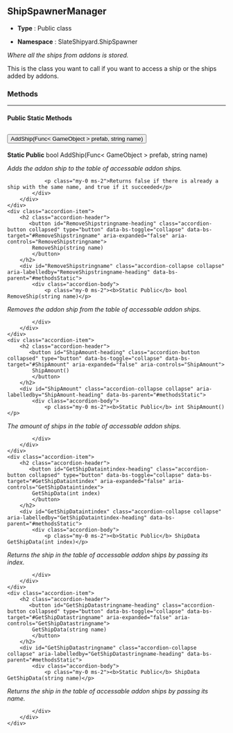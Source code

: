 ## ShipSpawnerManager
* **Type** : Public class

* **Namespace** : SlateShipyard.ShipSpawner

_Where all the ships from addons is stored._

This is the class you want to call if you want to access a ship or the ships added by addons.





### Methods

---


#### Public Static Methods
<div class="accordion" id="methodsStatic">
	<div class="accordion-item">
		<h2 class="accordion-header">
           <button id="AddShipFuncGameObjectprefabstringname-heading" class="accordion-button collapsed" type="button" data-bs-toggle="collapse" data-bs-target="#AddShipFuncGameObjectprefabstringname" aria-expanded="false" aria-controls="AddShipFuncGameObjectprefabstringname">
            AddShip(Func< GameObject > prefab, string name)
			</button>
		</h2>
		<div id="AddShipFuncGameObjectprefabstringname" class="accordion-collapse collapse" aria-labelledby="AddShipFuncGameObjectprefabstringname-heading" data-bs-parent="#methodsStatic">
			<div class="accordion-body">
				<p class="my-0 ms-2"><b>Static Public</b> bool AddShip(Func< GameObject > prefab, string name)</p>
<p class="my-0 ms-2"><i>Adds the addon ship to the table of accessable addon ships.</i></p>
				
				<p class="my-0 ms-2">Returns false if there is already a ship with the same name, and true if it succeeded</p>
			</div>
		</div>
	</div>
	<div class="accordion-item">
		<h2 class="accordion-header">
           <button id="RemoveShipstringname-heading" class="accordion-button collapsed" type="button" data-bs-toggle="collapse" data-bs-target="#RemoveShipstringname" aria-expanded="false" aria-controls="RemoveShipstringname">
            RemoveShip(string name)
			</button>
		</h2>
		<div id="RemoveShipstringname" class="accordion-collapse collapse" aria-labelledby="RemoveShipstringname-heading" data-bs-parent="#methodsStatic">
			<div class="accordion-body">
				<p class="my-0 ms-2"><b>Static Public</b> bool RemoveShip(string name)</p>
<p class="my-0 ms-2"><i>Removes the addon ship from the table of accessable addon ships.</i></p>
				
				
			</div>
		</div>
	</div>
	<div class="accordion-item">
		<h2 class="accordion-header">
           <button id="ShipAmount-heading" class="accordion-button collapsed" type="button" data-bs-toggle="collapse" data-bs-target="#ShipAmount" aria-expanded="false" aria-controls="ShipAmount">
            ShipAmount()
			</button>
		</h2>
		<div id="ShipAmount" class="accordion-collapse collapse" aria-labelledby="ShipAmount-heading" data-bs-parent="#methodsStatic">
			<div class="accordion-body">
				<p class="my-0 ms-2"><b>Static Public</b> int ShipAmount()</p>
<p class="my-0 ms-2"><i>The amount of ships in the table of accessable addon ships.</i></p>
				
				
			</div>
		</div>
	</div>
	<div class="accordion-item">
		<h2 class="accordion-header">
           <button id="GetShipDataintindex-heading" class="accordion-button collapsed" type="button" data-bs-toggle="collapse" data-bs-target="#GetShipDataintindex" aria-expanded="false" aria-controls="GetShipDataintindex">
            GetShipData(int index)
			</button>
		</h2>
		<div id="GetShipDataintindex" class="accordion-collapse collapse" aria-labelledby="GetShipDataintindex-heading" data-bs-parent="#methodsStatic">
			<div class="accordion-body">
				<p class="my-0 ms-2"><b>Static Public</b> ShipData GetShipData(int index)</p>
<p class="my-0 ms-2"><i>Returns the ship in the table of accessable addon ships by passing its index.</i></p>
				
				
			</div>
		</div>
	</div>
	<div class="accordion-item">
		<h2 class="accordion-header">
           <button id="GetShipDatastringname-heading" class="accordion-button collapsed" type="button" data-bs-toggle="collapse" data-bs-target="#GetShipDatastringname" aria-expanded="false" aria-controls="GetShipDatastringname">
            GetShipData(string name)
			</button>
		</h2>
		<div id="GetShipDatastringname" class="accordion-collapse collapse" aria-labelledby="GetShipDatastringname-heading" data-bs-parent="#methodsStatic">
			<div class="accordion-body">
				<p class="my-0 ms-2"><b>Static Public</b> ShipData GetShipData(string name)</p>
<p class="my-0 ms-2"><i>Returns the ship in the table of accessable addon ships by passing its name.</i></p>
				
				
			</div>
		</div>
	</div>
</div>


